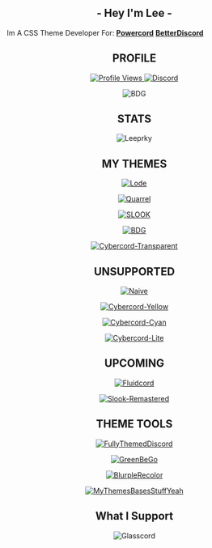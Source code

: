 <h2 align="center">- Hey I'm Lee -</h2>

Im A CSS Theme Developer For:
**[Powercord](https://powercord.dev/)** **[BetterDiscord](https://betterdiscord.app/developer/Leeprky)**

<h2 align="center">PROFILE</h2>
<a href="https://github.com/leeprky">
  <p align="center">
    <img src="https://komarev.com/ghpvc/?username=leeprky&color=yellow" alt="Profile Views">
    <a href="https://discord.gg/geJF43E"><img src="https://img.shields.io/static/v1?logo=discord&label=&message=Discord&color=36393f&style=flat-square" alt="Discord"></a>
  </p>
  <p align="center">
 <img align="center" src="https://spotify-github-profile.vercel.app/api/view?uid=662kfkekmpc0q4fexw8rngvat&cover_image=true&theme=novatorem" alt="BDG">
  </p>
</a>
  <h2 align="center">STATS</h2>
  <p align="center">
    <img align="center" src="https://github-readme-stats.vercel.app/api?username=Leeprky&show_icons=true&theme=algolia" alt="Leeprky">
  </p>
</a>

<h2 align="center">MY THEMES</h2>

<a href="https://github.com/leeprky/Lode">
  <p align="center">
    <img align="center" src="https://github-readme-stats.vercel.app/api/pin/?username=Leeprky&repo=Lode&theme=radical" alt="Lode">
  </p>
</a>
<a href="https://github.com/leeprky/Quarrel">
  <p align="center">
    <img align="center" src="https://github-readme-stats.vercel.app/api/pin/?username=Leeprky&repo=Quarrel&theme=radical" alt="Quarrel">
  </p>
</a>
<a href="https://github.com/leeprky/Slook">
  <p align="center">
    <img align="center" src="https://github-readme-stats.vercel.app/api/pin/?username=Leeprky&repo=Slook&theme=radical" alt="SLOOK">
  </p>
</a>
<a href="https://github.com/leeprky/BetterDefaultGlasscord">
  <p align="center">
    <img align="center" src="https://github-readme-stats.vercel.app/api/pin/?username=Leeprky&repo=BetterDefaultGlasscord&theme=radical" alt="BDG">
  </p>
</a>
<a href="https://github.com/leeprky/cybercordtheme-transparent">
  <p align="center">
    <img align="center" src="https://github-readme-stats.vercel.app/api/pin/?username=Leeprky&repo=cybercordtheme-transparent&theme=radical" alt="Cybercord-Transparent">
  </p>
</a>

<h2 align="center">UNSUPPORTED</h2>

<a href="https://github.com/leeprky/Naive">
  <p align="center">
    <img align="center" src="https://github-readme-stats.vercel.app/api/pin/?username=Leeprky&repo=naive&theme=chartreuse-dark" alt="Naive">
  </p>
</a>
<a href="https://github.com/leeprky/cybercordtheme-yellow">
  <p align="center">
    <img align="center" src="https://github-readme-stats.vercel.app/api/pin/?username=Leeprky&repo=cybercordtheme-yellow&theme=chartreuse-dark" alt="Cybercord-Yellow">
  </p>
</a>
<a href="https://github.com/leeprky/cybercordtheme-cyan">
  <p align="center">
    <img align="center" src="https://github-readme-stats.vercel.app/api/pin/?username=Leeprky&repo=cybercordtheme-cyan&theme=chartreuse-dark" alt="Cybercord-Cyan">
  </p>
</a>
<a href="https://github.com/leeprky/cybercordtheme-lite">
  <p align="center">
    <img align="center" src="https://github-readme-stats.vercel.app/api/pin/?username=Leeprky&repo=cybercordtheme-lite&theme=chartreuse-dark" alt="Cybercord-Lite">
  </p>
</a>

<h2 align="center">UPCOMING</h2>

<a href="https://github.com/leeprky/Fluidcord">
  <p align="center">
    <img align="center" src="https://github-readme-stats.vercel.app/api/pin/?username=Leeprky&repo=Fluidcord&theme=highcontrast" alt="Fluidcord">
  </p>
</a>
<a href="https://github.com/leeprky/Slook-Remastered">
  <p align="center">
    <img align="center" src="https://github-readme-stats.vercel.app/api/pin/?username=Leeprky&repo=Slook-Remastered&theme=highcontrast" alt="Slook-Remastered">
  </p>
</a>

<h2 align="center">THEME TOOLS</h2>

<a href="https://github.com/leeprky/FullyThemedDiscord">
  <p align="center">
    <img align="center" src="https://github-readme-stats.vercel.app/api/pin/?username=Leeprky&repo=FullyThemedDiscord&theme=tokyonight" alt="FullyThemedDiscord">
  </p>
</a>
<a href="https://github.com/leeprky/GreenBeGo">
  <p align="center">
    <img align="center" src="https://github-readme-stats.vercel.app/api/pin/?username=Leeprky&repo=GreenBeGo&theme=tokyonight" alt="GreenBeGo">
  </p>
</a>
<a href="https://github.com/leeprky/BlurpleRecolor">
  <p align="center">
    <img align="center" src="https://github-readme-stats.vercel.app/api/pin/?username=Leeprky&repo=BlurpleRecolor&theme=tokyonight" alt="BlurpleRecolor">
  </p>
</a>
<a href="https://github.com/leeprky/MyThemesBasesStuffYeah">
  <p align="center">
    <img align="center" src="https://github-readme-stats.vercel.app/api/pin/?username=Leeprky&repo=MyThemesBasesStuffYeah&theme=tokyonight" alt="MyThemesBasesStuffYeah">
  </p>
</a>

<h2 align="center">What I Support</h2>

  <p align="center">
    <img align="center" src="https://github-readme-stats.vercel.app/api/pin/?username=AryToNeX&repo=Glasscord&theme=dark" alt="Glasscord">
  </p>
</a>

